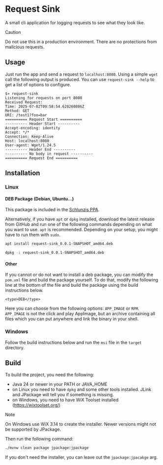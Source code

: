 # Request Sink

A small cli application for logging requests to see what they look like.

> [!CAUTION]
> Do not use this in a production environment. There are no protections from malicious requests.

## Usage

Just run the app and send a request to `localhost:8080`.
Using a simple `wget` call the following output is produced.
You can use `request-sink --help` to get a list of options to configure.

```
$» request-sink        
Listening for requests on port 8080
Received Request: 
Time: 2025-07-02T09:58:54.628260806Z
Method: GET
URI: /test1?foo=bar
========== Request Start ==========
---------- Header Start ----------
Accept-encoding: identity
Accept: */*
Connection: Keep-Alive
Host: localhost:8080
User-agent: Wget/1.24.5
---------- Header End ----------
---------- No body in request ----------
========== Request End ==========
```

## Installation

### Linux

#### DEB Package (Debian, Ubuntu...)

This package is included in the [Schlunzis PPA](https://github.com/schlunzis/ppa).

Alternatively, if you have `apt` or `dpkg` installed, download the latest release from GitHub and run one of the following commands
depending on what you want to use. `apt` is recommended. Depending on your setup, you might have to run them with
`sudo`.

```bash
apt install request-sink_0.0.1-SNAPSHOT_amd64.deb
```

```bash
dpkg -i request-sink_0.0.1-SNAPSHOT_amd64.deb
```

#### Other

If you cannot or do not want to install a deb package, you can modify the `pom.xml` file and build the package yourself.
To do that, modify the following line at the bottom of the file and build the package using the build instructions
below.

```
<type>DEB</type>
```

Here you can choose from the following options: `APP_IMAGE` or `RPM`.
`APP_IMAGE` is not the click and play AppImage, but an archive containing all files which you can put anywhere and link
the binary in your shell.

### Windows

Follow the build instructions below and run the `msi` file in the `target` directory.

## Build

To build the project, you need the following:

- Java 24 or newer in your PATH or JAVA_HOME
- on Linux you need to have `dpkg` and some other tools installed. JLink and JPackage will tell you if something is
  missing.
- on Windows, you need to have WiX Toolset installed (https://wixtoolset.org/)

> [!NOTE]
> On Windows use WiX 3.14 to create the installer. Newer versions might not be supported by JPackage.

Then run the following command:

```bash
./mvnw clean package jpackage:jpackage
```

If you don't need the installer, you can leave out the `jpackage:jpacakge` arg.
